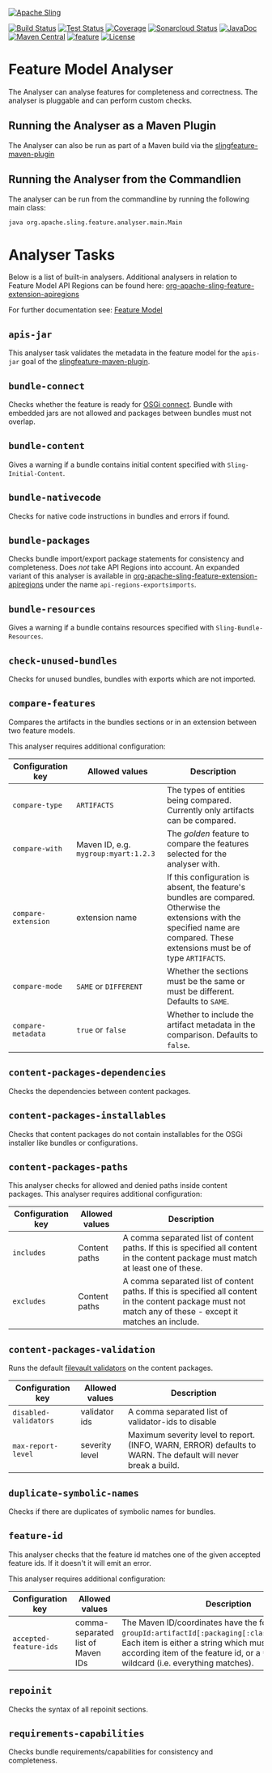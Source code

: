 [![Apache Sling](https://sling.apache.org/res/logos/sling.png)](https://sling.apache.org)

&#32;[![Build Status](https://ci-builds.apache.org/job/Sling/job/modules/job/sling-org-apache-sling-feature-analyser/job/master/badge/icon)](https://ci-builds.apache.org/job/Sling/job/modules/job/sling-org-apache-sling-feature-analyser/job/master/)&#32;[![Test Status](https://img.shields.io/jenkins/tests.svg?jobUrl=https://ci-builds.apache.org/job/Sling/job/modules/job/sling-org-apache-sling-feature-analyser/job/master/)](https://ci-builds.apache.org/job/Sling/job/modules/job/sling-org-apache-sling-feature-analyser/job/master/test/?width=800&height=600)&#32;[![Coverage](https://sonarcloud.io/api/project_badges/measure?project=apache_sling-org-apache-sling-feature-analyser&metric=coverage)](https://sonarcloud.io/dashboard?id=apache_sling-org-apache-sling-feature-analyser)&#32;[![Sonarcloud Status](https://sonarcloud.io/api/project_badges/measure?project=apache_sling-org-apache-sling-feature-analyser&metric=alert_status)](https://sonarcloud.io/dashboard?id=apache_sling-org-apache-sling-feature-analyser)&#32;[![JavaDoc](https://www.javadoc.io/badge/org.apache.sling/org.apache.sling.feature.analyser.svg)](https://www.javadoc.io/doc/org.apache.sling/org-apache-sling-feature-analyser)&#32;[![Maven Central](https://maven-badges.herokuapp.com/maven-central/org.apache.sling/org.apache.sling.feature.analyser/badge.svg)](https://search.maven.org/#search%7Cga%7C1%7Cg%3A%22org.apache.sling%22%20a%3A%22org.apache.sling.feature.analyser%22)&#32;[![feature](https://sling.apache.org/badges/group-feature.svg)](https://github.com/apache/sling-aggregator/blob/master/docs/group/feature.md) [![License](https://img.shields.io/badge/License-Apache%202.0-blue.svg)](https://www.apache.org/licenses/LICENSE-2.0)

# Feature Model Analyser

The Analyser can analyse features for completeness and correctness. The analyser is pluggable and can perform custom checks.

## Running the Analyser as a Maven Plugin

The Analyser can also be run as part of a Maven build via the [slingfeature-maven-plugin](https://github.com/apache/sling-slingfeature-maven-plugin)

## Running the Analyser from the Commandlien

The analyser can be run from the commandline by running the following main class:

```bash
java org.apache.sling.feature.analyser.main.Main
```

# Analyser Tasks

Below is a list of built-in analysers. Additional analysers in relation to Feature Model API Regions can be found here: [org-apache-sling-feature-extension-apiregions](https://github.com/apache/sling-org-apache-sling-feature-extension-apiregions)

For further documentation see: [Feature Model](https://github.com/apache/sling-org-apache-sling-feature/blob/master/readme.md)

## `apis-jar`

This analyser task validates the metadata in the feature model for the `apis-jar` goal of the [slingfeature-maven-plugin](https://github.com/apache/sling-slingfeature-maven-plugin).

## `bundle-connect`

Checks whether the feature is ready for [OSGi connect](http://docs.osgi.org/specification/osgi.core/8.0.0/framework.connect.html). Bundle with embedded jars are not allowed and packages between bundles must not overlap.

## `bundle-content`

Gives a warning if a bundle contains initial content specified with `Sling-Initial-Content`.

## `bundle-nativecode`

Checks for native code instructions in bundles and errors if found.

## `bundle-packages`

Checks bundle import/export package statements for consistency and completeness. Does _not_ take API Regions into account. An expanded variant of this analyser is available in [org-apache-sling-feature-extension-apiregions](https://github.com/apache/sling-org-apache-sling-feature-extension-apiregions) under the name `api-regions-exportsimports`.

## `bundle-resources`

Gives a warning if a bundle contains resources specified with `Sling-Bundle-Resources`.

## `check-unused-bundles`

Checks for unused bundles, bundles with exports which are not imported.

## `compare-features`

Compares the artifacts in the bundles sections or in an extension between two feature models.

This analyser requires additional configuration:

 Configuration key | Allowed values | Description
 ----- | ----- | -----
`compare-type` | `ARTIFACTS` | The types of entities being compared. Currently only artifacts can be compared.
`compare-with` | Maven ID, e.g. `mygroup:myart:1.2.3` | The _golden_ feature to compare the features selected for the analyser with.
`compare-extension` | extension name | If this configuration is absent, the feature's bundles are compared. Otherwise the extensions with the specified name are compared. These extensions must be of type `ARTIFACTS`.
`compare-mode` | `SAME` or `DIFFERENT` | Whether the sections must be the same or must be different. Defaults to `SAME`.
`compare-metadata` | `true` or `false` | Whether to include the artifact metadata in the comparison. Defaults to `false`.

## `content-packages-dependencies`

Checks the dependencies between content packages.

## `content-packages-installables`

Checks that content packages do not contain installables for the OSGi installer like bundles or configurations.

## `content-packages-paths`

This analyser checks for allowed and denied paths inside content packages. This analyser requires additional configuration:

 Configuration key | Allowed values | Description
 ----- | ----- | -----
`includes` | Content paths | A comma separated list of content paths. If this is specified all content in the content package must match at least one of these.
`excludes` | Content paths | A comma separated list of content paths. If this is specified all content in the content package must not match any of these - except it matches an include.

## `content-packages-validation`

Runs the default [filevault validators](https://jackrabbit.apache.org/filevault/validation.html) on the content packages.

 Configuration key | Allowed values | Description
 ----------------- | -------------- | -----
`disabled-validators`     | validator ids  | A comma separated list of validator-ids to disable
`max-report-level`       | severity level | Maximum severity level to report. (INFO, WARN, ERROR) defaults to WARN. The default will never break a build.

## `duplicate-symbolic-names`

Checks if there are duplicates of symbolic names for bundles.

## `feature-id`

This analyser checks that the feature id matches one of the given accepted feature ids. If it doesn't it will emit an error.

This analyser requires additional configuration:

 Configuration key | Allowed values | Description
 ----- | ----- | -----
`accepted-feature-ids` | comma-separated list of Maven IDs | The Maven ID/coordinates have the format `groupId:artifactId[:packaging[:classifier]]:version`. Each item is either a string which must be equal to the according item of the feature id, or a `*` which acts as wildcard (i.e. everything matches).

## `repoinit`

Checks the syntax of all repoinit sections.

## `requirements-capabilities`

Checks bundle requirements/capabilities for consistency and completeness.
